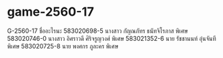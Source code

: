 # game-2560-17
G-2560-17 ชื่ออะไรนะ
583020698-5 นางสาว กัญณภัทร ธนัทจิโรภาส  พิเศษ
583020746-0 นางสาว อิศราวดี ศิริจรูญวงศ์  พิเศษ
583021352-6 นาย รัชชานนท์ อุ่นจันที  พิเศษ
583020725-8 นาย พงศกร ภูละคร  พิเศษ
